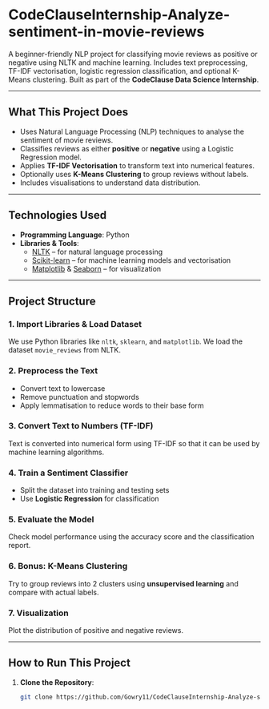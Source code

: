 # CodeClauseInternship-Analyze-sentiment-in-movie-reviews

A beginner-friendly NLP project for classifying movie reviews as positive or negative using NLTK and machine learning. Includes text preprocessing, TF-IDF vectorisation, logistic regression classification, and optional K-Means clustering. Built as part of the **CodeClause Data Science Internship**.

---

## What This Project Does

- Uses Natural Language Processing (NLP) techniques to analyse the sentiment of movie reviews.
- Classifies reviews as either **positive** or **negative** using a Logistic Regression model.
- Applies **TF-IDF Vectorisation** to transform text into numerical features.
- Optionally uses **K-Means Clustering** to group reviews without labels.
- Includes visualisations to understand data distribution.

---

## Technologies Used

- **Programming Language**: Python  
- **Libraries & Tools**:
  - [NLTK](https://www.nltk.org/) – for natural language processing
  - [Scikit-learn](https://scikit-learn.org/) – for machine learning models and vectorisation
  - [Matplotlib](https://matplotlib.org/) & [Seaborn](https://seaborn.pydata.org/) – for visualization

---

## Project Structure

### 1. Import Libraries & Load Dataset
We use Python libraries like `nltk`, `sklearn`, and `matplotlib`. We load the dataset `movie_reviews` from NLTK.

### 2. Preprocess the Text
- Convert text to lowercase
- Remove punctuation and stopwords
- Apply lemmatisation to reduce words to their base form

### 3. Convert Text to Numbers (TF-IDF)
Text is converted into numerical form using TF-IDF so that it can be used by machine learning algorithms.

### 4. Train a Sentiment Classifier
- Split the dataset into training and testing sets
- Use **Logistic Regression** for classification

### 5. Evaluate the Model
Check model performance using the accuracy score and the classification report.

### 6. Bonus: K-Means Clustering
Try to group reviews into 2 clusters using **unsupervised learning** and compare with actual labels.

### 7. Visualization
Plot the distribution of positive and negative reviews.

---

## How to Run This Project

1. **Clone the Repository**:
   ```bash
   git clone https://github.com/Gowry11/CodeClauseInternship-Analyze-sentiment-in-movie-reviews-1.git

